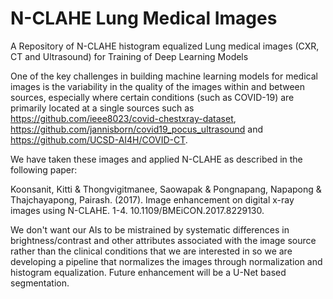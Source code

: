 # N-CLAHE Lung Medical Images
A Repository of N-CLAHE histogram equalized Lung medical images (CXR, CT and Ultrasound) for Training of Deep Learning Models

One of the key challenges in building machine learning models for medical images is the variability in the quality of the images within and between sources, especially where certain conditions (such as COVID-19) are primarily located at a single sources such as https://github.com/ieee8023/covid-chestxray-dataset, https://github.com/jannisborn/covid19_pocus_ultrasound and https://github.com/UCSD-AI4H/COVID-CT.

We have taken these images and applied N-CLAHE as described in the following paper:

Koonsanit, Kitti & Thongvigitmanee, Saowapak & Pongnapang, Napapong & Thajchayapong, Pairash. (2017). Image enhancement on digital x-ray images using N-CLAHE. 1-4. 10.1109/BMEiCON.2017.8229130. 

We don't want our AIs to be mistrained by systematic differences in brightness/contrast and other attributes associated with the image source rather than the clinical conditions that we are interested in so we are developing a pipeline that normalizes the images through normalization and histogram equalization.  Future enhancement will be a U-Net based segmentation.
